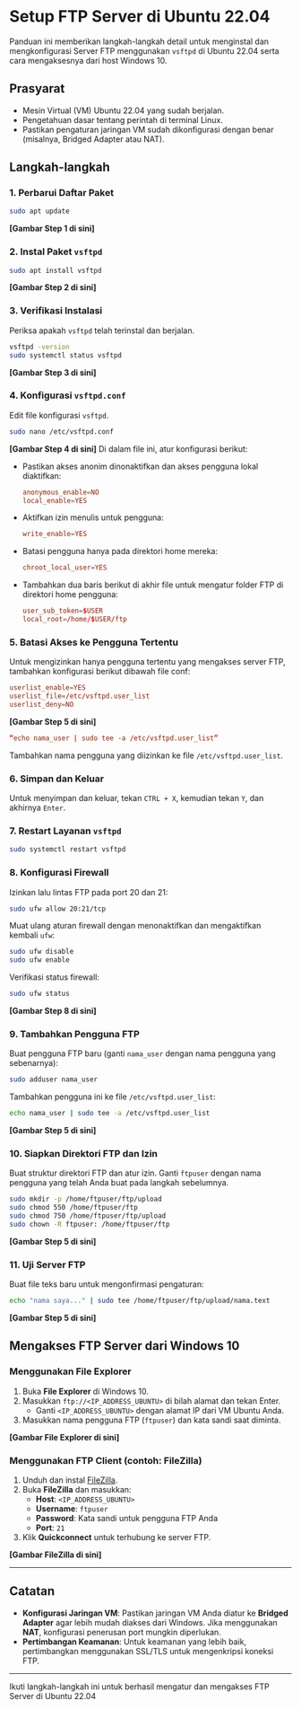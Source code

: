 
# Setup FTP Server di Ubuntu 22.04

Panduan ini memberikan langkah-langkah detail untuk menginstal dan mengkonfigurasi Server FTP menggunakan `vsftpd` di Ubuntu 22.04 serta cara mengaksesnya dari host Windows 10.

## Prasyarat
- Mesin Virtual (VM) Ubuntu 22.04 yang sudah berjalan.
- Pengetahuan dasar tentang perintah di terminal Linux.
- Pastikan pengaturan jaringan VM sudah dikonfigurasi dengan benar (misalnya, Bridged Adapter atau NAT).

## Langkah-langkah

### 1. Perbarui Daftar Paket

```bash
sudo apt update
```

**[Gambar Step 1 di sini]**

### 2. Instal Paket `vsftpd`

```bash
sudo apt install vsftpd
```
**[Gambar Step 2 di sini]**
### 3. Verifikasi Instalasi

Periksa apakah `vsftpd` telah terinstal dan berjalan.

```bash
vsftpd -version
sudo systemctl status vsftpd
```
**[Gambar Step 3 di sini]**

### 4. Konfigurasi `vsftpd.conf`

Edit file konfigurasi `vsftpd`.

```bash
sudo nano /etc/vsftpd.conf
```
**[Gambar Step 4 di sini]**
Di dalam file ini, atur konfigurasi berikut:

- Pastikan akses anonim dinonaktifkan dan akses pengguna lokal diaktifkan:

    ```conf
    anonymous_enable=NO
    local_enable=YES
    ```

- Aktifkan izin menulis untuk pengguna:

    ```conf
    write_enable=YES
    ```

- Batasi pengguna hanya pada direktori home mereka:

    ```conf
    chroot_local_user=YES
    ```

- Tambahkan dua baris berikut di akhir file untuk mengatur folder FTP di direktori home pengguna:

    ```conf
    user_sub_token=$USER
    local_root=/home/$USER/ftp
    ```

### 5. Batasi Akses ke Pengguna Tertentu

Untuk mengizinkan hanya pengguna tertentu yang mengakses server FTP, tambahkan konfigurasi berikut dibawah file conf:

```conf
userlist_enable=YES
userlist_file=/etc/vsftpd.user_list
userlist_deny=NO
```
**[Gambar Step 5 di sini]**
```conf
“echo nama_user | sudo tee -a /etc/vsftpd.user_list”
```
Tambahkan nama pengguna yang diizinkan ke file `/etc/vsftpd.user_list`.

### 6. Simpan dan Keluar

Untuk menyimpan dan keluar, tekan `CTRL + X`, kemudian tekan `Y`, dan akhirnya `Enter`.

### 7. Restart Layanan `vsftpd`

```bash
sudo systemctl restart vsftpd
```

### 8. Konfigurasi Firewall

Izinkan lalu lintas FTP pada port 20 dan 21:

```bash
sudo ufw allow 20:21/tcp
```

Muat ulang aturan firewall dengan menonaktifkan dan mengaktifkan kembali `ufw`:

```bash
sudo ufw disable
sudo ufw enable
```

Verifikasi status firewall:

```bash
sudo ufw status
```
**[Gambar Step 8 di sini]**
### 9. Tambahkan Pengguna FTP

Buat pengguna FTP baru (ganti `nama_user` dengan nama pengguna yang sebenarnya):

```bash
sudo adduser nama_user
```

Tambahkan pengguna ini ke file `/etc/vsftpd.user_list`:

```bash
echo nama_user | sudo tee -a /etc/vsftpd.user_list
```
**[Gambar Step 5 di sini]**
### 10. Siapkan Direktori FTP dan Izin

Buat struktur direktori FTP dan atur izin. Ganti `ftpuser` dengan nama pengguna yang telah Anda buat pada langkah sebelumnya.

```bash
sudo mkdir -p /home/ftpuser/ftp/upload
sudo chmod 550 /home/ftpuser/ftp
sudo chmod 750 /home/ftpuser/ftp/upload
sudo chown -R ftpuser: /home/ftpuser/ftp
```
**[Gambar Step 5 di sini]**
### 11. Uji Server FTP

Buat file teks baru untuk mengonfirmasi pengaturan:

```bash
echo "nama saya..." | sudo tee /home/ftpuser/ftp/upload/nama.text
```
**[Gambar Step 5 di sini]**
## Mengakses FTP Server dari Windows 10

### Menggunakan File Explorer
1. Buka **File Explorer** di Windows 10.
2. Masukkan `ftp://<IP_ADDRESS_UBUNTU>` di bilah alamat dan tekan Enter.
   - Ganti `<IP_ADDRESS_UBUNTU>` dengan alamat IP dari VM Ubuntu Anda.
3. Masukkan nama pengguna FTP (`ftpuser`) dan kata sandi saat diminta.

**[Gambar File Explorer di sini]**

### Menggunakan FTP Client (contoh: FileZilla)
1. Unduh dan instal [FileZilla](https://filezilla-project.org).
2. Buka **FileZilla** dan masukkan:
   - **Host**: `<IP_ADDRESS_UBUNTU>`
   - **Username**: `ftpuser`
   - **Password**: Kata sandi untuk pengguna FTP Anda
   - **Port**: `21`
3. Klik **Quickconnect** untuk terhubung ke server FTP.

**[Gambar FileZilla di sini]**

---

## Catatan
- **Konfigurasi Jaringan VM**: Pastikan jaringan VM Anda diatur ke **Bridged Adapter** agar lebih mudah diakses dari Windows. Jika menggunakan **NAT**, konfigurasi penerusan port mungkin diperlukan.
- **Pertimbangan Keamanan**: Untuk keamanan yang lebih baik, pertimbangkan menggunakan SSL/TLS untuk mengenkripsi koneksi FTP.

---

Ikuti langkah-langkah ini untuk berhasil mengatur dan mengakses FTP Server di Ubuntu 22.04

